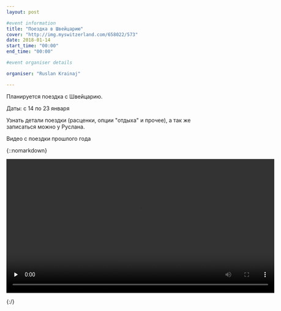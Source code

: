 ```yaml
---
layout: post

#event information
title: "Поездка в Швейцарию"
cover: "http://img.myswitzerland.com/658022/573"
date: 2018-01-14
start_time: "00:00"
end_time: "00:00"

#event organiser details

organiser: "Ruslan Krainaj"

---
```


Планируется поездка с Швейцарию. 

Даты: с 14 по 23 января

Узнать детали поездки (расценки, опции "отдыха" и прочее), а так же записаться можно у Руслана. 

Видео с поездки прошлого года

{::nomarkdown}

<video width="700" controls preload="none">
  <source src="/images/2017-02-01-switzerland.mp4" type="video/mp4">
</video>

{:/}
